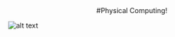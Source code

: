 <div align="center">#Physical Computing!</div>

![alt text](http://microbit.org/images/quickstart/microbit-plugged-in.gif)
